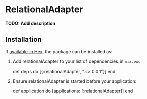 # RelationalAdapter

**TODO: Add description**

## Installation

If [available in Hex](https://hex.pm/docs/publish), the package can be installed as:

  1. Add relationalAdapter to your list of dependencies in `mix.exs`:

        def deps do
          [{:relationalAdapter, "~> 0.0.1"}]
        end

  2. Ensure relationalAdapter is started before your application:

        def application do
          [applications: [:relationalAdapter]]
        end

